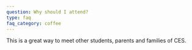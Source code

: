 ```yaml
---
question: Why should I attend?
type: faq
faq_category: coffee
---
```

This is a great way to meet other students, parents and families of CES.  